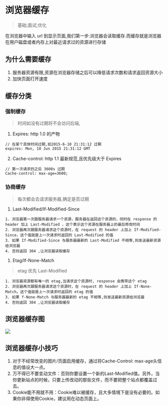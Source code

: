 
# 浏览器缓存
> 基础;面试;优化

在浏览器中输入 url 到显示页面,我们第一步:浏览器会读取缓存.而缓存就是浏览器在用户磁盘或者内存上对最近请求过的资源进行存储

## 为什么需要缓存
1. 服务器资源有限,资源在浏览器存储之后可以降低请求次数和请求返回资源大小
2. 加快页面打开速度

## 缓存分类
### 强制缓存
> 时间如没有过期将不会访问后端,

1. Expires: http 1.0 的产物

```
// 在某个具体时间过期,如2015-6-10 21:31:12 过期
expires: Mon, 10 Jun 2015 21:31:12 GMT
```

2. Cache-control: http 1.1 最新规范,且优先级大于 Expires

```
// 第一次请求的之后 3600s 过期
Cache-control: max-age=3600;
```

### 协商缓存
> 每次都会去请求服务器,确定是否过期

1. Last-Modified/If-Modified-Since

```
1. 浏览器第一次跟服务器请求一个资源，服务器在返回这个资源的，同时在 response 的 header 加上 Last-Modified ，这个表示这个资源在服务器上的最后修改时间
2. 浏览器再次跟服务器请求这个资源时，在 request 的 header 上加上 If-Modified-Since，这个值就是上一次请求时返回的 Last-Modified 的值
3. 如果 If-Modified-Since 与服务器最新的 Last-Modified 不相等,则发送最新资源给浏览器
4. 否则返回 304 ,让浏览器读取缓存
```

1. Etag/If-None-Match
> etag 优先 Last-Modified

```
1. 浏览器资源都有唯一的 etag,当请求这个资源时, response 会携带这个 etag
2. 浏览器再次跟服务器请求这个资源时，在 request 的 header 上加上 If-None-Match，这个值就是上一次请求时返回的 etag 的值
3. 如果 f-None-Match 与服务器最新的 etag 不相等,则发送最新资源给浏览器
4. 否则返回 304 ,让浏览器读取缓存
```

## 浏览器缓存图
![](https://tomz-1253937763.cos.ap-guangzhou.myqcloud.com/img/202102/http-2.png
)

## 浏览器缓存小技巧
1. 对于不经常改变的图片/页面启用缓存，通过将Cache-Control: max-age头信息的值设大一点。
2. 万不得已不要变动文件：否则你要设置一个新的Last-Modified值。另外，当你更新站点的时候，只要上传改动的那些文件，而不要把整个站点都覆盖过去。
3. Cookie能不用就不用：Cookie难以被缓存，且大多情境下是没有必要的。如果你非得使用Cookie，建议用在动态页面上。
